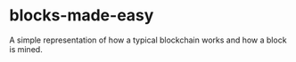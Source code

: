 # blocks-made-easy
A simple representation of how a typical blockchain works and how a block is mined.
